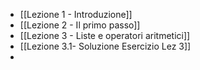 
- [[Lezione 1 - Introduzione]]
- [[Lezione 2 - Il primo passo]]
- [[Lezione 3 - Liste e operatori aritmetici]]
- [[Lezione 3.1- Soluzione Esercizio Lez 3]]
- 